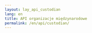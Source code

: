 ```yaml
---
layout: lay_api_custodian
lang: en
title: API organizacje międzynarodowe
permalink: /en/api/custodian/
---
```

